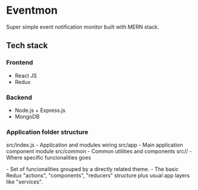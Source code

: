 # Eventmon
Super simple event notification monitor built with MERN stack.

## Tech stack

### Frontend

* React JS
* Redux

### Backend

* Node.js + Express.js
* MongoDB


### Application folder structure

src/index.js - Application and modules wiring
src/app - Main application component module
src/common - Common utilities and components
src/<feature>/<redux folders or app layers> - Where specific funcionalities goes

<feature> - Set of funcionalities grouped by a directly related theme.
<redux folders or app layers> - The basic Redux "actions", "components", "reducers" structure plus usual app layers like "services".